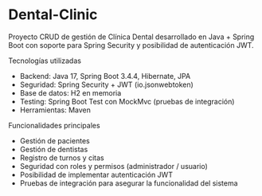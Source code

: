 # Dental-Clinic

Proyecto CRUD de gestión de Clínica Dental desarrollado en Java + Spring Boot con soporte para Spring Security y posibilidad de autenticación JWT.

Tecnologías utilizadas

* Backend: Java 17, Spring Boot 3.4.4, Hibernate, JPA
* Seguridad: Spring Security + JWT (io.jsonwebtoken)
* Base de datos: H2 en memoria
* Testing: Spring Boot Test con MockMvc (pruebas de integración)
* Herramientas: Maven

Funcionalidades principales
* Gestión de pacientes
* Gestión de dentistas
* Registro de turnos y citas
* Seguridad con roles y permisos (administrador / usuario)
* Posibilidad de implementar autenticación JWT
* Pruebas de integración para asegurar la funcionalidad del sistema

